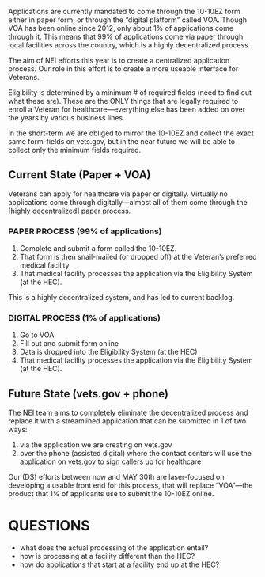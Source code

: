Applications are currently mandated to come through the 10-10EZ form either in paper form, or through the “digital platform” called VOA. Though VOA has been online since 2012, only about 1% of applications come through it. This means that 99% of applications come via paper through local facilities across the country, which is a highly decentralized process. 

The aim of NEI efforts this year is to create a centralized application process. Our role in this effort is to create a more useable interface for Veterans. 

Eligibility is determined by a minimum # of required fields (need to find out what these are). These are the ONLY things that are legally required to enroll a Veteran for healthcare—everything else has been added on over the years by various business lines. 

In the short-term we are obliged to mirror the 10-10EZ and collect the exact same form-fields on vets.gov, but in the near future we will be able to collect only the minimum fields required. 

## Current State (Paper + VOA) 

Veterans can apply for healthcare via paper or digitally. Virtually no applications come through digitally—almost all of them come through the [highly decentralized] paper process. 

### PAPER PROCESS (99% of applications) 
1.	Complete and submit a form called the 10-10EZ. 
2.	That form is then snail-mailed (or dropped off) at the Veteran’s preferred medical facility
3.	That medical facility processes the application via the Eligibility System (at the HEC). 

This is a highly decentralized system, and has led to current backlog. 

### DIGITAL PROCESS (1% of applications) 
1.	Go to VOA
2.	Fill out and submit form online
3.	Data is dropped into the Eligibility System (at the HEC) 
4.	That medical facility processes the application via the Eligibility System (at the HEC).

## Future State (vets.gov + phone) 
The NEI team aims to completely eliminate the decentralized process and replace it with a streamlined application that can be submitted in 1 of two ways:
1.	via the application we are creating on vets.gov 
2.	over the phone (assisted digital) where the contact centers will use the application on vets.gov to sign callers up for healthcare 

Our (DS) efforts between now and MAY 30th are laser-focused on developing a usable front end for this process, that will replace “VOA”—the product that 1% of applicants use to submit the 10-10EZ online. 

# QUESTIONS
+ what does the actual processing of the application entail? 
+ how is processing at a facility different than the HEC?
+ how do applications that start at a facility end up at the HEC? 

